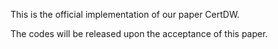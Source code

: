 This is the official implementation of our paper CertDW.

The codes will be released upon the acceptance of this paper.
